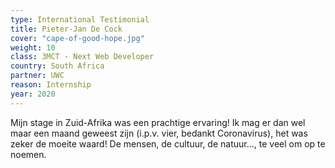 ```yaml
---
type: International Testimonial
title: Pieter-Jan De Cock
cover: "cape-of-good-hope.jpg"
weight: 10
class: 3MCT - Next Web Developer
country: South Africa
partner: UWC
reason: Internship
year: 2020
---
```


Mijn stage in Zuid-Afrika was een prachtige ervaring! Ik mag er dan wel maar een maand geweest zijn (i.p.v. vier, bedankt Coronavirus), het was zeker de moeite waard! De mensen, de cultuur, de natuur…, te veel om op te noemen.